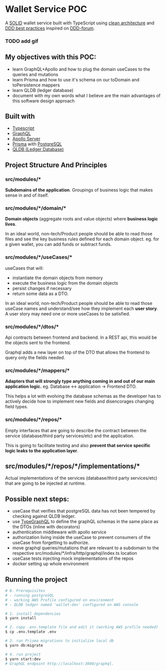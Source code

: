 # Wallet Service POC

A [SOLID](https://khalilstemmler.com/articles/solid-principles/solid-typescript/) wallet service built with TypeScript using [clean architecture](https://khalilstemmler.com/articles/software-design-architecture/organizing-app-logic/) and [DDD best practices](https://khalilstemmler.com/articles/domain-driven-design-intro/) inspired on [DDD-forum](https://github.com/stemmlerjs/ddd-forum).

### TODO add gif

## My objectives with this POC:

- learn GraphQL+Apollo and how to plug the domain useCases to the queries and mutations
- learn Prisma and how to use it's schema on our toDomain and toPersistence mappers
- learn QLDB (ledger database)
- document with my own words what I believe are the main advantages of this software design approach

## Built with

- [Typescript](https://www.typescriptlang.org/)
- [GraphQL](https://graphql.org/)
- [Apollo Server](https://www.apollographql.com/)
- [Prisma](https://www.prisma.io/) with [PostgreSQL](https://www.postgresql.org/)
- [QLDB (Ledger Database)](https://aws.amazon.com/qldb/)

## Project Structure And Principles

### src/modules/\*

**Subdomains of the application**. Groupings of business logic that makes sense in and of itself.

### src/modules/\*/domain/\*

**Domain objects** (aggregate roots and value objects) where **business logic lives**.

In an ideal world, non-tech/Product people should be able to read those files and see the key business rules defined for each domain object.
eg. for a given wallet, you can add funds or subtract funds.

### src/modules/\*/useCases/\*

useCases that will:

- instantiate the domain objects from memory
- execute the business logic from the domain objects
- persist changes if necessary
- return some data as a DTO.

In an ideal world, non-tech/Product people should be able to read those useCase names and understand/see how they implement each **user story**. A user story may need one or more useCases to be satisfied.

### src/modules/\*/dtos/\*

Api contracts between frontend and backend. In a REST api, this would be the objects sent to the frontend.

Graphql adds a new layer on top of the DTO that allows the frontend to query only the fields needed.

### src/modules/\*/mappers/\*

**Adapters that will strongly type anything coming in and out of our main application logic.** eg. Database <-> application -> Frontend DTO.

This helps a lot with evolving the database schemas as the developer has to actively decide how to implement new fields and disencorages changing field types.

### src/modules/\*/repos/\*

Empty interfaces that are going to describe the contract between the service (database/third party services/etc) and the application.

This is going to facilitate testing and also **prevent that service specific logic leaks to the application layer**.

## src/modules/\*/repos/\*/implementations/\*

Actual implementations of the services (database/third party services/etc) that are going to be injected at runtime.

## Possible next steps:

- useCase that verifies that postgreSQL data has not been tempered by checking against QLDB ledger.
- use [TypeGraphQL](https://typegraphql.com/) to define the graphQL schemas in the same place as the DTOs (inline with decorators)
- authentication middleware with apollo service
- authorization living inside the useCase to prevent consumers of the useCase from forgetting to authorize.
- move graphql queries/mutations that are relevant to a subdomain to the respective src/modules/\*/infra/http/graphql/index.ts location
- useCase tests injecting mock implementations of the repos
- docker setting up whole environment

## Running the project

```bash
# 0. Prerequisites
# - running postgreSQL
# - working AWS Profile configured on environment
# - QLDB ledger named 'wallet-dev' configured on AWS console

# 1. install dependencies
$ yarn install

# 2. copy .env.template file and edit it (working AWS profile needed)
$ cp .env.template .env

# 3. run Prisma migrations to initialize local db
$ yarn db:migrate

# 4. run project
$ yarn start:dev
# GraphQL endpoint http://localhost:3000/graphql.
```
